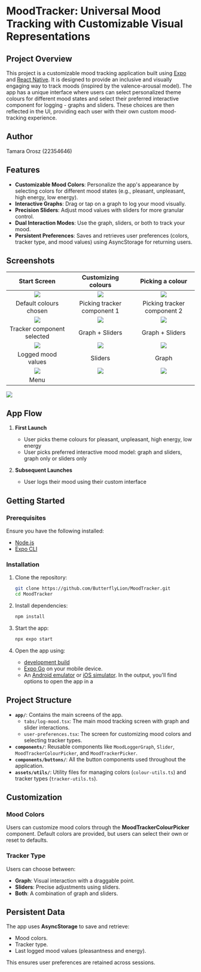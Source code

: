 # MoodTracker: Universal Mood Tracking with Customizable Visual Representations
## Project Overview
This project is a customizable mood tracking application built using [Expo](https://expo.dev/) and [React Native](https://reactnative.dev/). It is designed to provide an inclusive and visually engaging way to track moods (inspired by the valence-arousal model). The app has a unique interface where users can select personalized theme colours for different mood states and select their preferred interactive component for logging - graphs and sliders. These choices are then reflected in the UI, providing each user with their own custom mood-tracking experience.

## Author
Tamara Orosz (22354646)

## Features

- **Customizable Mood Colors**: Personalize the app's appearance by selecting colors for different mood states (e.g., pleasant, unpleasant, high energy, low energy).
- **Interactive Graphs**: Drag or tap on a graph to log your mood visually.
- **Precision Sliders**: Adjust mood values with sliders for more granular control.
- **Dual Interaction Modes**: Use the graph, sliders, or both to track your mood.
- **Persistent Preferences**: Saves and retrieves user preferences (colors, tracker type, and mood values) using AsyncStorage for returning users.

## Screenshots
Start Screen | Customizing colours | Picking a colour
:-------------------------:|:-------------------------:|:-------------------------:
![](/assets/screenshots/1.jpg) | ![](/assets/screenshots/2.jpg) | ![](/assets/screenshots/3.jpg)
Default colours chosen | Picking tracker component 1 | Picking tracker component 2
![](/assets/screenshots/4.jpg) | ![](/assets/screenshots/5.jpg) | ![](/assets/screenshots/6.jpg)
Tracker component selected | Graph + Sliders | Graph + Sliders
![](/assets/screenshots/7.jpg) | ![](/assets/screenshots/8.jpg) | ![](/assets/screenshots/9.jpg)
Logged mood values | Sliders | Graph
![](/assets/screenshots/10.jpg) | ![](/assets/screenshots/11.jpg) | ![](/assets/screenshots/12.jpg)
Menu | |
![](/assets/screenshots/13.jpg)

## App Flow
1. **First Launch** 
   - User picks theme colours for pleasant, unpleasant, high energy, low energy
   - User picks preferred interactive mood model: graph and sliders, graph only or sliders only

2. **Subsequent Launches**
   - User logs their mood using their custom interface

## Getting Started

### Prerequisites

Ensure you have the following installed:
- [Node.js](https://nodejs.org/)
- [Expo CLI](https://docs.expo.dev/get-started/installation/)

### Installation

1. Clone the repository:
   ```bash
   git clone https://github.com/ButterflyLion/MoodTracker.git
   cd MoodTracker
   ```

2. Install dependencies:
   ```bash
   npm install
   ```

3. Start the app:
   ```bash
   npx expo start
   ```

4. Open the app using:
   - [development build](https://docs.expo.dev/develop/development-builds/introduction/)
   - [Expo Go](https://expo.dev/go) on your mobile device.
   - An [Android emulator](https://docs.expo.dev/workflow/android-studio-emulator/) or [iOS simulator](https://docs.expo.dev/workflow/ios-simulator/).
   In the output, you'll find options to open the app in a

## Project Structure

- **`app/`**: Contains the main screens of the app.
  - `tabs/log-mood.tsx`: The main mood tracking screen with graph and slider interactions.
  - `user-preferences.tsx`: The screen for customizing mood colors and selecting tracker types.
- **`components/`**: Reusable components like `MoodLoggerGraph`, `Slider`, `MoodTrackerColourPicker`, and `MoodTrackerPicker`.
- **`components/buttons/`**: All the button components used throughout the application.
- **`assets/utils/`**: Utility files for managing colors (`colour-utils.ts`) and tracker types (`tracker-utils.ts`).

## Customization

### Mood Colors
Users can customize mood colors through the **MoodTrackerColourPicker** component. Default colors are provided, but users can select their own or reset to defaults.

### Tracker Type
Users can choose between:
- **Graph**: Visual interaction with a draggable point.
- **Sliders**: Precise adjustments using sliders.
- **Both**: A combination of graph and sliders.

## Persistent Data

The app uses **AsyncStorage** to save and retrieve:
- Mood colors.
- Tracker type.
- Last logged mood values (pleasantness and energy).

This ensures user preferences are retained across sessions.